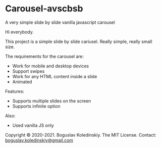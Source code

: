 # Carousel-avscbsb
A very simple slide by slide vanilla javascript carousel

Hi everybody.

This project is a simple slide by slide cariusel. Really simple, really small size.

The requirements for the carousel are:
* Work for mobile and desktop devices
* Support swipes
* Work for any HTML content inside a slide
* Animated

Features:
* Supports multiple slides on the screen
* Supports infinite option

Also:
* Used vanilla JS only

Copyright © 2020-2021. Boguslav Koledinskiy. The MIT License. Contact: boguslav.koledinskiy@gmail.com
